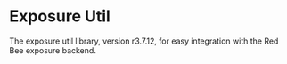 # Exposure Util

The exposure util library, version r3.7.12, for easy integration with the Red Bee exposure backend.